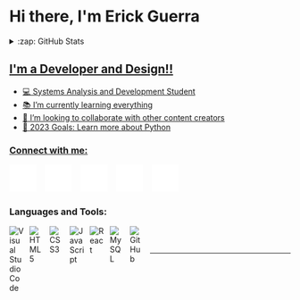 # Hi there, I'm Erick Guerra  

<details>
  <summary>:zap: GitHub Stats</summary>
 <div>
  <a href="https://github.com/ErickGuerra1">
  <img height="180em"  src="https://github-readme-stats.vercel.app/api?username=ErickGuerra1&show_icons=true&hide_border=false&title_color=479DFF&icon_color=A17FFF&bg_color=09131B&text_color=ffffff&border_color=0c1a25" />
  <img height="180em" src="https://github-readme-stats.vercel.app/api/top-langs/?username=ErickGuerra1&show_icons=true&hide_border=true&title_color=479DFF&icon_color=A17FFF&bg_color=09131B&text_color=ffffff&border_color=0c1a25"/>
</div>
</details>

## I'm a Developer and Design!!

- 💻 Systems Analysis and Development Student 
- 📚 I’m currently learning everything 
- 👯 I’m looking to collaborate with other content creators
- 🥅 2023 Goals: Learn more about Python



### Connect with me:

[![website](./img/globe-dark.svg)](https://)
&nbsp;&nbsp;
[![website](./img/youtube-dark.svg)](https://www.youtube.com/)
&nbsp;&nbsp;
[![website](./img/twitter-dark.svg)](https://twitter.com/Kersteend)
&nbsp;&nbsp;
[![website](./img/linkedin-dark.svg)](https://www.linkedin.com/in/erick-guerra-8a7a071b4/)
&nbsp;&nbsp;
[![website](./img/instagram-dark.svg)](https://www.instagram.com/dide_roth/)

### Languages and Tools:

<img align="left" alt="Visual Studio Code" width="26px" src="https://cdn.jsdelivr.net/gh/devicons/devicon/icons/vscode/vscode-original.svg" style="padding-right:10px;" />
<img align="left" alt="HTML5" width="26px" src="https://cdn.jsdelivr.net/gh/devicons/devicon/icons/html5/html5-original.svg" style="padding-right:10px;" />
<img align="left" alt="CSS3" width="26px" src="https://cdn.jsdelivr.net/gh/devicons/devicon/icons/css3/css3-original.svg" style="padding-right:10px;" />
<img align="left" alt="JavaScript" width="26px" src="https://cdn.jsdelivr.net/gh/devicons/devicon/icons/javascript/javascript-original.svg" style="padding-right:10px;" />
<img align="left" alt="React" width="26px" src="https://cdn.jsdelivr.net/gh/devicons/devicon/icons/react/react-original.svg" style="padding-right:10px;" />
<img align="left" alt="MySQL" width="26px" src="https://cdn.jsdelivr.net/gh/devicons/devicon/icons/mysql/mysql-original.svg" style="padding-right:10px;" />
<img align="left" alt="GitHub" width="26px" src="https://user-images.githubusercontent.com/3369400/139447912-e0f43f33-6d9f-45f8-be46-2df5bbc91289.png" style="padding-right:10px;" />



<br />
<br />

---
